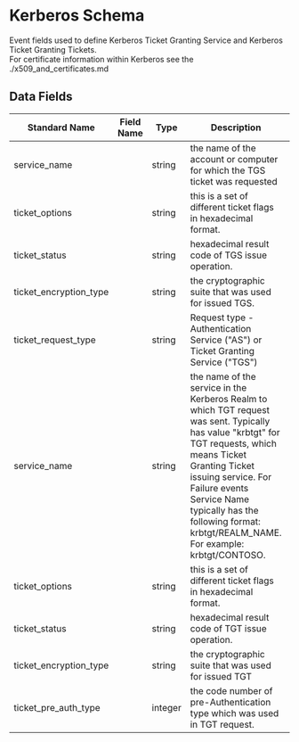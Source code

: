 # Kerberos Schema
Event fields used to define Kerberos Ticket Granting Service and Kerberos Ticket Granting Tickets.<br>
For certificate information within Kerberos see the ./x509_and_certificates.md

## Data Fields
|Standard Name|Field Name|Type|Description|Sample Value|
|---|---|---|---|---|
|service_name||string|the name of the account or computer for which the TGS ticket was requested|WIN2008R2$|
|ticket_options||string|this is a set of different ticket flags in hexadecimal format.|0x40810010|
|ticket_status||string|hexadecimal result code of TGS issue operation.|0x0|
|ticket_encryption_type||string|the cryptographic suite that was used for issued TGS.|0x12|
|ticket_request_type||string|Request type - Authentication Service ("AS") or Ticket Granting Service ("TGS")|TGS|
|service_name||string|the name of the service in the Kerberos Realm to which TGT request was sent. Typically has value "krbtgt" for TGT requests, which means Ticket Granting Ticket issuing service. For Failure events Service Name typically has the following format: krbtgt/REALM_NAME. For example: krbtgt/CONTOSO.|krbtgt|
|ticket_options||string|this is a set of different ticket flags in hexadecimal format.|0x40810010|
|ticket_status||string|hexadecimal result code of TGT issue operation.|0x0|
|ticket_encryption_type||string|the cryptographic suite that was used for issued TGT|0x12|
|ticket_pre_auth_type||integer|the code number of pre-Authentication type which was used in TGT request.|15|